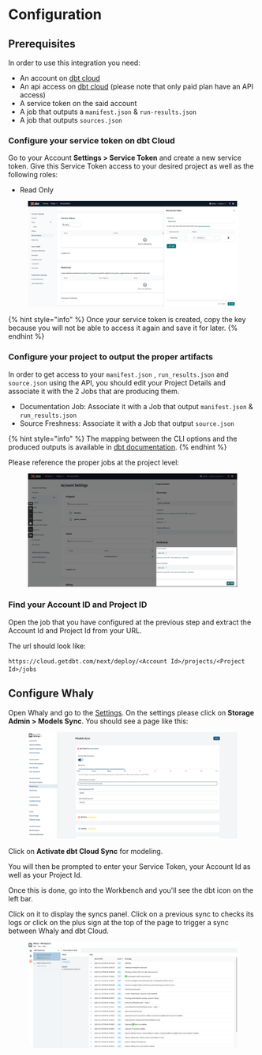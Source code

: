 # Configuration

## Prerequisites

In order to use this integration you need:

* An account on [dbt cloud](https://www.getdbt.com/)
* An api access on [dbt cloud](https://www.getdbt.com/) (please note that only paid plan have an API access)
* A service token on the said account
* A job that outputs a `manifest.json` & `run-results.json`
* A job that outputs `sources.json`&#x20;

### Configure your service token on dbt Cloud

Go to your Account **Settings > Service Token** and create a new service token. Give this Service Token access to your desired project as well as the following roles:

* Read Only

<figure><img src="../../../.gitbook/assets/image (6).png" alt=""><figcaption></figcaption></figure>

{% hint style="info" %}
Once your service token is created, copy the key because you will not be able to access it again and save it for later.
{% endhint %}

### Configure your project to output the proper artifacts

In order to get access to your `manifest.json` , `run_results.json` and `source.json` using the API, you should edit your Project Details and associate it with the 2 Jobs that are producing them.

* Documentation Job: Associate it with a Job that output `manifest.json` & `run_results.json`
* Source Freshness: Associate it with a Job that output `source.json`

{% hint style="info" %}
The mapping between the CLI options and the produced outputs is available in [dbt documentation](https://docs.getdbt.com/reference/artifacts/dbt-artifacts#when-are-artifacts-produced).
{% endhint %}

Please reference the proper jobs at the project level:

<figure><img src="../../../.gitbook/assets/image (1) (3).png" alt=""><figcaption></figcaption></figure>

### Find your Account ID and Project ID&#x20;

Open the job that you have configured at the previous step and extract the Account Id and Project Id from your URL.

The url should look like:

```
https://cloud.getdbt.com/next/deploy/<Account Id>/projects/<Project Id>/jobs
```

## Configure Whaly

Open Whaly and go to the [Settings](../../../workspace/settings.md). On the settings please click on **Storage Admin > Models Sync**. You should see a page like this:

<figure><img src="../../../.gitbook/assets/image (1) (5).png" alt=""><figcaption></figcaption></figure>

Click on **Activate dbt Cloud Sync** for modeling.&#x20;

You will then be prompted to enter your Service Token, your Account Id as well as your Project Id.

Once this is done, go into the Workbench and you'll see the dbt icon on the left bar.

Click on it to display the syncs panel. Click on a previous sync to checks its logs or click on the plus sign at the top of the page to trigger a sync between Whaly and dbt Cloud.

<figure><img src="../../../.gitbook/assets/image (3) (4).png" alt=""><figcaption></figcaption></figure>
